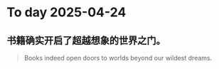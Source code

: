
# To day 2025-04-24


## 书籍确实开启了超越想象的世界之门。
> Books indeed open doors to worlds beyond our wildest dreams.

    